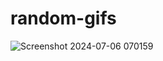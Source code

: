 # random-gifs


![Screenshot 2024-07-06 070159](https://github.com/AMANPATEL1108/Random_Gif/assets/108643338/35854191-9515-4794-9100-c35dfa331dde)
